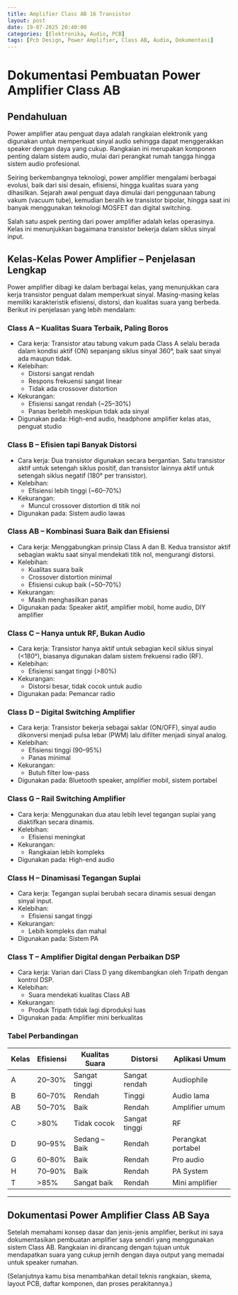 ```yaml
---
title: Amplifier Class AB 16 Transistor
layout: post
date: 19-07-2025 20:40:00
categories: [Elektronika, Audio, PCB]
tags: [Pcb Design, Power Amplifier, Class AB, Audio, Dokumentasi]
---
```




# Dokumentasi Pembuatan Power Amplifier Class AB

## Pendahuluan
Power amplifier atau penguat daya adalah rangkaian elektronik yang digunakan untuk memperkuat sinyal audio sehingga dapat menggerakkan speaker dengan daya yang cukup. Rangkaian ini merupakan komponen penting dalam sistem audio, mulai dari perangkat rumah tangga hingga sistem audio profesional.

Seiring berkembangnya teknologi, power amplifier mengalami berbagai evolusi, baik dari sisi desain, efisiensi, hingga kualitas suara yang dihasilkan. Sejarah awal penguat daya dimulai dari penggunaan tabung vakum (vacuum tube), kemudian beralih ke transistor bipolar, hingga saat ini banyak menggunakan teknologi MOSFET dan digital switching.

Salah satu aspek penting dari power amplifier adalah kelas operasinya. Kelas ini menunjukkan bagaimana transistor bekerja dalam siklus sinyal input.

## Kelas-Kelas Power Amplifier – Penjelasan Lengkap
Power amplifier dibagi ke dalam berbagai kelas, yang menunjukkan cara kerja transistor penguat dalam memperkuat sinyal. Masing-masing kelas memiliki karakteristik efisiensi, distorsi, dan kualitas suara yang berbeda. Berikut ini penjelasan yang lebih mendalam:

### Class A – Kualitas Suara Terbaik, Paling Boros
- Cara kerja: Transistor atau tabung vakum pada Class A selalu berada dalam kondisi aktif (ON) sepanjang siklus sinyal 360°, baik saat sinyal ada maupun tidak.
- Kelebihan:
  - Distorsi sangat rendah
  - Respons frekuensi sangat linear
  - Tidak ada crossover distortion
- Kekurangan:
  - Efisiensi sangat rendah (~25–30%)
  - Panas berlebih meskipun tidak ada sinyal
- Digunakan pada: High-end audio, headphone amplifier kelas atas, penguat studio

### Class B – Efisien tapi Banyak Distorsi
- Cara kerja: Dua transistor digunakan secara bergantian. Satu transistor aktif untuk setengah siklus positif, dan transistor lainnya aktif untuk setengah siklus negatif (180° per transistor).
- Kelebihan:
  - Efisiensi lebih tinggi (~60–70%)
- Kekurangan:
  - Muncul crossover distortion di titik nol
- Digunakan pada: Sistem audio lawas

### Class AB – Kombinasi Suara Baik dan Efisiensi
- Cara kerja: Menggabungkan prinsip Class A dan B. Kedua transistor aktif sebagian waktu saat sinyal mendekati titik nol, mengurangi distorsi.
- Kelebihan:
  - Kualitas suara baik
  - Crossover distortion minimal
  - Efisiensi cukup baik (~50–70%)
- Kekurangan:
  - Masih menghasilkan panas
- Digunakan pada: Speaker aktif, amplifier mobil, home audio, DIY amplifier

### Class C – Hanya untuk RF, Bukan Audio
- Cara kerja: Transistor hanya aktif untuk sebagian kecil siklus sinyal (<180°), biasanya digunakan dalam sistem frekuensi radio (RF).
- Kelebihan:
  - Efisiensi sangat tinggi (>80%)
- Kekurangan:
  - Distorsi besar, tidak cocok untuk audio
- Digunakan pada: Pemancar radio

### Class D – Digital Switching Amplifier
- Cara kerja: Transistor bekerja sebagai saklar (ON/OFF), sinyal audio dikonversi menjadi pulsa lebar (PWM) lalu difilter menjadi sinyal analog.
- Kelebihan:
  - Efisiensi tinggi (90–95%)
  - Panas minimal
- Kekurangan:
  - Butuh filter low-pass
- Digunakan pada: Bluetooth speaker, amplifier mobil, sistem portabel

### Class G – Rail Switching Amplifier
- Cara kerja: Menggunakan dua atau lebih level tegangan suplai yang diaktifkan secara dinamis.
- Kelebihan:
  - Efisiensi meningkat
- Kekurangan:
  - Rangkaian lebih kompleks
- Digunakan pada: High-end audio

### Class H – Dinamisasi Tegangan Suplai
- Cara kerja: Tegangan suplai berubah secara dinamis sesuai dengan sinyal input.
- Kelebihan:
  - Efisiensi sangat tinggi
- Kekurangan:
  - Lebih kompleks dan mahal
- Digunakan pada: Sistem PA

### Class T – Amplifier Digital dengan Perbaikan DSP
- Cara kerja: Varian dari Class D yang dikembangkan oleh Tripath dengan kontrol DSP.
- Kelebihan:
  - Suara mendekati kualitas Class AB
- Kekurangan:
  - Produk Tripath tidak lagi diproduksi luas
- Digunakan pada: Amplifier mini berkualitas

### Tabel Perbandingan

| Kelas | Efisiensi | Kualitas Suara | Distorsi | Aplikasi Umum          |
|-------|-----------|----------------|----------|-------------------------|
| A     | 20–30%    | Sangat tinggi  | Sangat rendah | Audiophile         |
| B     | 60–70%    | Rendah         | Tinggi   | Audio lama              |
| AB    | 50–70%    | Baik           | Rendah   | Amplifier umum          |
| C     | >80%      | Tidak cocok    | Sangat tinggi | RF                  |
| D     | 90–95%    | Sedang – Baik  | Rendah   | Perangkat portabel      |
| G     | 60–80%    | Baik           | Rendah   | Pro audio               |
| H     | 70–90%    | Baik           | Rendah   | PA System               |
| T     | >85%      | Sangat baik    | Rendah   | Mini amplifier          |

---

## Dokumentasi Power Amplifier Class AB Saya

Setelah memahami konsep dasar dan jenis-jenis amplifier, berikut ini saya dokumentasikan pembuatan amplifier saya sendiri yang menggunakan sistem Class AB. Rangkaian ini dirancang dengan tujuan untuk mendapatkan suara yang cukup jernih dengan daya output yang memadai untuk speaker rumahan.

(Selanjutnya kamu bisa menambahkan detail teknis rangkaian, skema, layout PCB, daftar komponen, dan proses perakitannya.)
